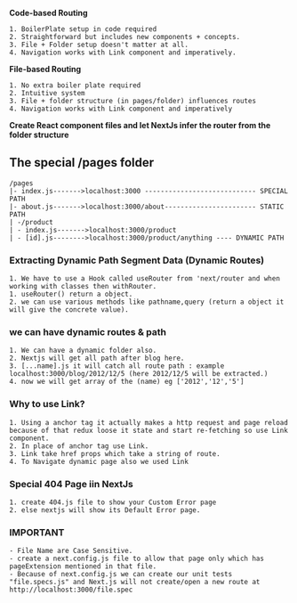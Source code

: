 **Code-based Routing**

    1. BoilerPlate setup in code required
    2. Straightforward but includes new components + concepts.
    3. File + Folder setup doesn't matter at all.
    4. Navigation works with Link component and imperatively.

**File-based Routing**

    1. No extra boiler plate required
    2. Intuitive system
    3. File + folder structure (in pages/folder) influences routes
    4. Navigation works with Link component and imperatively

**Create React component files and let NextJs infer the router from the folder structure**

## The special /pages folder

```
/pages
|- index.js------->localhost:3000 ---------------------------- SPECIAL PATH
|- about.js------->localhost:3000/about----------------------- STATIC PATH
| -/product
| - index.js------->localhost:3000/product
| - [id].js-------->localhost:3000/product/anything ---- DYNAMIC PATH
```

### Extracting Dynamic Path Segment Data (Dynamic Routes)

    1. We have to use a Hook called useRouter from 'next/router and when working with classes then withRouter.
    1. useRouter() return a object.
    2. we can use various methods like pathname,query (return a object it will give the concrete value).

### we can have dynamic routes & path

    1. We can have a dynamic folder also.
    2. Nextjs will get all path after blog here.
    3. [...name].js it will catch all route path : example localhost:3000/blog/2012/12/5 (here 2012/12/5 will be extracted.)
    4. now we will get array of the (name) eg ['2012','12','5']

### Why to use Link?

    1. Using a anchor tag it actually makes a http request and page reload because of that redux loose it state and start re-fetching so use Link component.
    2. In place of anchor tag use Link.
    3. Link take href props which take a string of route.
    4. To Navigate dynamic page also we used Link

### Special 404 Page iin NextJs

    1. create 404.js file to show your Custom Error page
    2. else nextjs will show its Default Error page.

### IMPORTANT

    - File Name are Case Sensitive.
    - create a next.config.js file to allow that page only which has pageExtension mentioned in that file.
    - Because of next.config.js we can create our unit tests "file.specs.js" and Next.js will not create/open a new route at http://localhost:3000/file.spec
